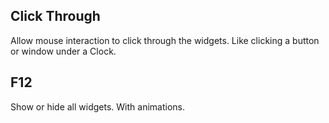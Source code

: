 ## Click Through ##

Allow mouse interaction to click through the widgets. Like clicking a button or window under a Clock.

## F12 ##

Show or hide all widgets. With animations.